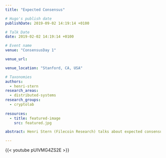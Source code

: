 ```yaml
---
title: "Expected Consensus"

# Hugo's publish date
publishDate: 2019-09-02 14:19:14 +0100

# Talk Date
date: 2019-02-02 14:19:14 +0100

# Event name
venue: "ConsensusDay 1"

venue_url:

venue_location: "Stanford, CA, USA"

# Taxonomies
authors:
  - henri-stern
research_areas:
  - distributed-systems
research_groups:
  - cryptolab
  
resources:
  - title: featured-image
    src: featured.jpg

abstract: Henri Stern (Filecoin Research) talks about expected consensus at ConsensusDay 1.

---
```


{{< youtube pUIVMG4ZS2E >}}
